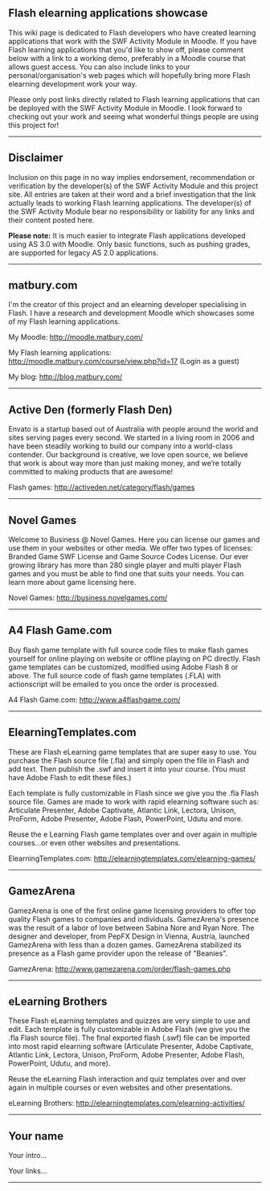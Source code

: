 ## Flash elearning applications showcase ##

This wiki page is dedicated to Flash developers who have created learning applications that work with the SWF Activity Module in Moodle. If you have Flash learning applications that you'd like to show off, please comment below with a link to a working demo, preferably in a Moodle course that allows guest access. You can also include links to your personal/organisation's web pages which will hopefully bring more Flash elearning development work your way.

Please only post links directly related to Flash learning applications that can be deployed with the SWF Activity Module in Moodle. I look forward to checking out your work and seeing what wonderful things people are using this project for!


---


## Disclaimer ##

Inclusion on this page in no way implies endorsement, recommendation or verification by the developer(s) of the SWF Activity Module and this project site. All entries are taken at their word and a brief investigation that the link actually leads to working Flash learning applications. The developer(s) of the SWF Activity Module bear no responsibility or liability for any links and their content posted here.

**Please note:** It is much easier to integrate Flash applications developed using AS 3.0 with Moodle. Only basic functions, such as pushing grades, are supported for legacy AS 2.0 applications.


---


## matbury.com ##

I'm the creator of this project and an elearning developer specialising in Flash. I have a research and development Moodle which showcases some of my Flash learning applications.

My Moodle: http://moodle.matbury.com/

My Flash learning applications: http://moodle.matbury.com/course/view.php?id=17 (Login as a guest)

My blog: http://blog.matbury.com/


---


## Active Den (formerly Flash Den) ##

Envato is a startup based out of Australia with people around the world and sites serving pages every second. We started in a living room in 2006 and have been steadily working to build our company into a world-class contender. Our background is creative, we love open source, we believe that work is about way more than just making money, and we’re totally committed to making products that are awesome!

Flash games: http://activeden.net/category/flash/games


---


## Novel Games ##

Welcome to Business @ Novel Games. Here you can license our games and use them in your websites or other media. We offer two types of licenses: Branded Game SWF License and Game Source Codes License. Our ever growing library has more than 280 single player and multi player Flash games and you must be able to find one that suits your needs. You can learn more about game licensing here.

Novel Games: http://business.novelgames.com/


---


## A4 Flash Game.com ##

Buy flash game template with full source code files to make flash games yourself for online playing on website or offline playing on PC directly. Flash game templates can be customized, modified using Adobe Flash 8 or above. The full source code of flash game templates (.FLA) with actionscript will be emailed to you once the order is processed.

A4 Flash Game.com: http://www.a4flashgame.com/


---


## ElearningTemplates.com ##

These are Flash eLearning game templates that are super easy to use. You purchase the Flash source file (.fla) and simply open the file in Flash and add text. Then publish the .swf and insert it into your course. (You must have Adobe Flash to edit these files.)

Each template is fully customizable in Flash since we give you the .fla Flash source file. Games are made to work with rapid elearning software such as: Articulate Presenter, Adobe Captivate, Atlantic Link, Lectora, Unison, ProForm, Adobe Presenter, Adobe Flash, PowerPoint, Udutu and more.

Reuse the e Learning Flash game templates over and over again in multiple courses…or even other websites and presentations.

ElearningTemplates.com: http://elearningtemplates.com/elearning-games/


---


## GamezArena ##

GamezArena is one of the first online game licensing providers to offer top quality Flash games to companies and individuals. GamezArena's presence was the result of a labor of love between Sabina Nore and Ryan Nore. The designer and developer, from PepFX Design in Vienna, Austria, launched GamezArena with less than a dozen games. GamezArena stabilized its presence as a Flash game provider upon the release of "Beanies".


GamezArena: http://www.gamezarena.com/order/flash-games.php


---


## eLearning Brothers ##

These Flash eLearning templates and quizzes are very simple to use and edit. Each template is fully customizable in Adobe Flash (we give you the .fla Flash source file). The final exported flash (.swf) file can be imported into most rapid elearning software (Articulate Presenter, Adobe Captivate, Atlantic Link, Lectora, Unison, ProForm, Adobe Presenter, Adobe Flash, PowerPoint, Udutu, and more).

Reuse the eLearning Flash interaction and quiz templates over and over again in multiple courses or even websites and other presentations.

eLearning Brothers: http://elearningtemplates.com/elearning-activities/


---


## Your name ##

Your intro...

Your links...


---
